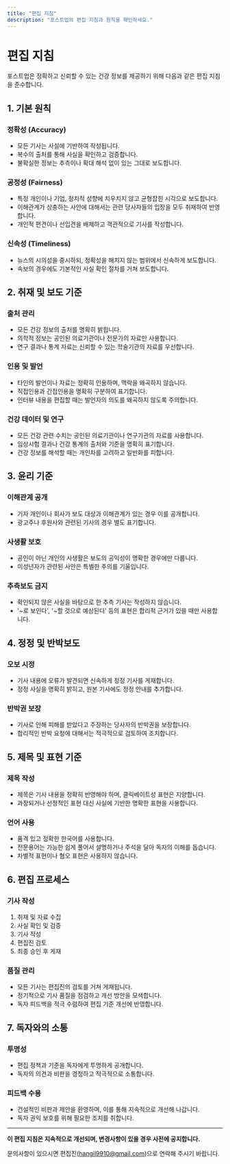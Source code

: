 ```yaml
---
title: "편집 지침"
description: "포스트업의 편집 지침과 원칙을 확인하세요."
---
```


# 편집 지침

포스트업은 정확하고 신뢰할 수 있는 건강 정보를 제공하기 위해 다음과 같은 편집 지침을 준수합니다.

## 1. 기본 원칙

### 정확성 (Accuracy)
- 모든 기사는 사실에 기반하여 작성됩니다.
- 복수의 출처를 통해 사실을 확인하고 검증합니다.
- 불확실한 정보는 추측이나 확대 해석 없이 있는 그대로 보도합니다.

### 공정성 (Fairness)
- 특정 개인이나 기업, 정치적 성향에 치우치지 않고 균형잡힌 시각으로 보도합니다.
- 이해관계가 상충하는 사안에 대해서는 관련 당사자들의 입장을 모두 취재하여 반영합니다.
- 개인적 편견이나 선입견을 배제하고 객관적으로 기사를 작성합니다.

### 신속성 (Timeliness)
- 뉴스의 시의성을 중시하되, 정확성을 해치지 않는 범위에서 신속하게 보도합니다.
- 속보의 경우에도 기본적인 사실 확인 절차를 거쳐 보도합니다.

## 2. 취재 및 보도 기준

### 출처 관리
- 모든 건강 정보의 출처를 명확히 밝힙니다.
- 의학적 정보는 공인된 의료기관이나 전문가의 자료만 사용합니다.
- 연구 결과나 통계 자료는 신뢰할 수 있는 학술기관의 자료를 우선합니다.

### 인용 및 발언
- 타인의 발언이나 자료는 정확히 인용하며, 맥락을 왜곡하지 않습니다.
- 직접인용과 간접인용을 명확히 구분하여 표기합니다.
- 인터뷰 내용을 편집할 때는 발언자의 의도를 왜곡하지 않도록 주의합니다.

### 건강 데이터 및 연구
- 모든 건강 관련 수치는 공인된 의료기관이나 연구기관의 자료를 사용합니다.
- 임상시험 결과나 건강 통계의 출처와 기준을 명확히 표기합니다.
- 건강 정보를 해석할 때는 개인차를 고려하고 일반화를 피합니다.

## 3. 윤리 기준

### 이해관계 공개
- 기자 개인이나 회사가 보도 대상과 이해관계가 있는 경우 이를 공개합니다.
- 광고주나 후원사와 관련된 기사의 경우 별도 표기합니다.

### 사생활 보호
- 공인이 아닌 개인의 사생활은 보도의 공익성이 명확한 경우에만 다룹니다.
- 미성년자가 관련된 사안은 특별한 주의를 기울입니다.

### 추측보도 금지
- 확인되지 않은 사실을 바탕으로 한 추측 기사는 작성하지 않습니다.
- '~로 보인다', '~할 것으로 예상된다' 등의 표현은 합리적 근거가 있을 때만 사용합니다.

## 4. 정정 및 반박보도

### 오보 시정
- 기사 내용에 오류가 발견되면 신속하게 정정 기사를 게재합니다.
- 정정 사실을 명확히 밝히고, 원본 기사에도 정정 안내를 추가합니다.

### 반박권 보장
- 기사로 인해 피해를 받았다고 주장하는 당사자의 반박권을 보장합니다.
- 합리적인 반박 요청에 대해서는 적극적으로 검토하여 조치합니다.

## 5. 제목 및 표현 기준

### 제목 작성
- 제목은 기사 내용을 정확히 반영해야 하며, 클릭베이트성 표현은 지양합니다.
- 과장되거나 선정적인 표현 대신 사실에 기반한 명확한 표현을 사용합니다.

### 언어 사용
- 품격 있고 정확한 한국어를 사용합니다.
- 전문용어는 가능한 쉽게 풀어서 설명하거나 주석을 달아 독자의 이해를 돕습니다.
- 차별적 표현이나 혐오 표현은 사용하지 않습니다.

## 6. 편집 프로세스

### 기사 작성
1. 취재 및 자료 수집
2. 사실 확인 및 검증
3. 기사 작성
4. 편집진 검토
5. 최종 승인 후 게재

### 품질 관리
- 모든 기사는 편집진의 검토를 거쳐 게재됩니다.
- 정기적으로 기사 품질을 점검하고 개선 방안을 모색합니다.
- 독자 피드백을 적극 수렴하여 편집 기준 개선에 반영합니다.

## 7. 독자와의 소통

### 투명성
- 편집 정책과 기준을 독자에게 투명하게 공개합니다.
- 독자의 의견과 비판을 경청하고 적극적으로 소통합니다.

### 피드백 수용
- 건설적인 비판과 제안을 환영하며, 이를 통해 지속적으로 개선해 나갑니다.
- 독자 권익 보호를 위해 필요한 조치를 취합니다.

---

**이 편집 지침은 지속적으로 개선되며, 변경사항이 있을 경우 사전에 공지합니다.**

문의사항이 있으시면 편집진(hangil9910@gmail.com)으로 연락해 주시기 바랍니다.
